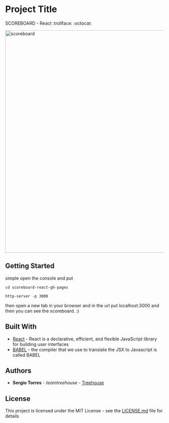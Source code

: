 # Project Title

SCOREBOARD - React :trollface: :octocat:

<img width="707" alt="scoreboard" src="https://user-images.githubusercontent.com/25851867/28242981-fb0cf3fe-6980-11e7-933c-c960ddb422a3.png">

## Getting Started

 simple open the console and put

 ```
 cd scoreboard-react-gh-pages
 ```
 ```
 http-server -p 3000
 ```
 then open a new tab in your browser and in the url put localhost:3000 and then you can see the scoreboard. :)

## Built With

* [React](https://facebook.github.io/react/) - React is a declarative, efficient, and flexible JavaScript library for building user interfaces
* [BABEL](https://babeljs.io/)  - the compiler that we use to translate the JSX to Javascript is called BABEL


## Authors

* **Sergio Torres** - *teamtreehouse* - [Treehouse](https://teamtreehouse.com/home)

## License

This project is licensed under the MIT License - see the [LICENSE.md](LICENSE.md) file for details

